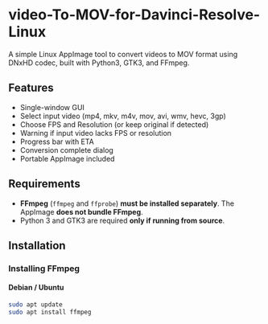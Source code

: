 # video-To-MOV-for-Davinci-Resolve-Linux

A simple Linux AppImage tool to convert videos to MOV format using DNxHD codec, built with Python3, GTK3, and FFmpeg.


## Features

- Single-window GUI
- Select input video (mp4, mkv, m4v, mov, avi, wmv, hevc, 3gp)
- Choose FPS and Resolution (or keep original if detected)
- Warning if input video lacks FPS or resolution
- Progress bar with ETA
- Conversion complete dialog
- Portable AppImage included

## Requirements

- **FFmpeg** (`ffmpeg` and `ffprobe`) **must be installed separately**. The AppImage **does not bundle FFmpeg**.  
- Python 3 and GTK3 are required **only if running from source**.

## Installation

### Installing FFmpeg

#### Debian / Ubuntu
```bash
sudo apt update
sudo apt install ffmpeg

